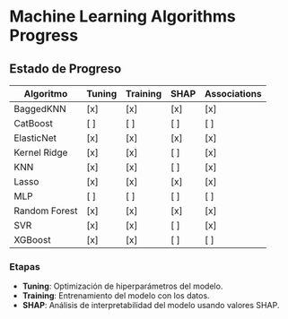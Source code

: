 # Machine Learning Algorithms Progress

## Estado de Progreso

| Algoritmo        | Tuning | Training | SHAP | Associations |
|------------------|--------|----------|------|--------------|
| BaggedKNN        | [x]    | [x]      | [x]  | [x]          |
| CatBoost         | [ ]    | [ ]      | [ ]  | [ ]          |
| ElasticNet       | [x]    | [x]      | [x]  | [x]          |
| Kernel Ridge     | [x]    | [x]      | [ ]  | [x]          |
| KNN              | [x]    | [x]      | [ ]  | [x]          |
| Lasso            | [x]    | [x]      | [x]  | [x]          |
| MLP              | [ ]    | [ ]      | [ ]  | [ ]          |
| Random Forest    | [x]    | [x]      | [x]  | [x]          |
| SVR              | [x]    | [x]      | [ ]  | [x]          |
| XGBoost          | [x]    | [x]      | [ ]  | [ ]          |

### Etapas

- **Tuning**: Optimización de hiperparámetros del modelo.
- **Training**: Entrenamiento del modelo con los datos.
- **SHAP**: Análisis de interpretabilidad del modelo usando valores SHAP.



